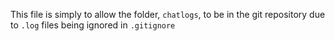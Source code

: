 This file is simply to allow the folder, `chatlogs`, to be in the git repository due to `.log` files being ignored in `.gitignore`
